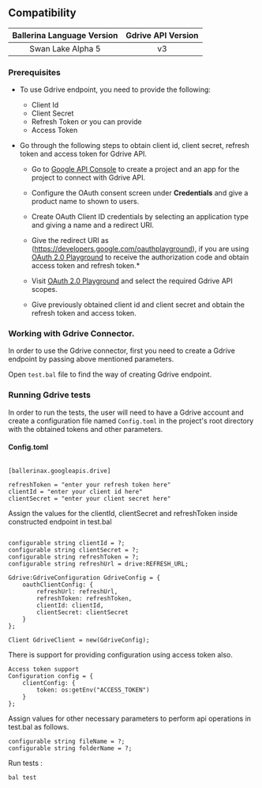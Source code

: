 ## Compatibility

| Ballerina Language Version | Gdrive API Version|  
|:--------------------------:|:-----------------:|
| Swan Lake Alpha 5          |   v3              |

### Prerequisites

* To use Gdrive endpoint, you need to provide the following:
    * Client Id
    * Client Secret
    * Refresh Token
    or you can provide
    * Access Token

* Go through the following steps to obtain client id, client secret, refresh token and access token for Gdrive API.
    *   Go to [Google API Console](https://console.developers.google.com) to create a project and an app for the project to connect with Gdrive API.
    
    *   Configure the OAuth consent screen under **Credentials** and give a product name to shown to users.
    
    *   Create OAuth Client ID credentials by selecting an application type and giving a name and a redirect URI.

    * Give the redirect URI as (https://developers.google.com/oauthplayground), if you are using [OAuth 2.0 Playground](https://developers.google.com/oauthplayground) to
    receive the authorization code and obtain access token and refresh token.*

    *   Visit [OAuth 2.0 Playground](https://developers.google.com/oauthplayground) and select the required Gdrive API scopes.

    *   Give previously obtained client id and client secret and obtain the refresh token and access token.

    
### Working with Gdrive Connector.

In order to use the Gdrive connector, first you need to create a Gdrive endpoint by passing above mentioned parameters.

Open `test.bal` file to find the way of creating Gdrive endpoint.

### Running Gdrive tests
In order to run the tests, the user will need to have a Gdrive account and create a configuration file named `Config.toml` in the project's root directory with the obtained tokens and other parameters.

#### Config.toml
```ballerina

[ballerinax.googleapis.drive]

refreshToken = "enter your refresh token here"
clientId = "enter your client id here"
clientSecret = "enter your client secret here"
```

Assign the values for the clientId, clientSecret and refreshToken inside constructed endpoint in 
test.bal

```ballerina

configurable string clientId = ?;
configurable string clientSecret = ?;
configurable string refreshToken = ?;
configurable string refreshUrl = drive:REFRESH_URL;

Gdrive:GdriveConfiguration GdriveConfig = {
    oauthClientConfig: {
        refreshUrl: refreshUrl,
        refreshToken: refreshToken,
        clientId: clientId,
        clientSecret: clientSecret
    }
};

Client GdriveClient = new(GdriveConfig);
```
There is support for providing configuration using access token also.

```
Access token support
Configuration config = {
    clientConfig: {
        token: os:getEnv("ACCESS_TOKEN")
    }
};

```

Assign values for other necessary parameters to perform api operations in test.bal as follows.
```ballerina
configurable string fileName = ?;
configurable string folderName = ?;
```
Run tests :

```
bal test
```